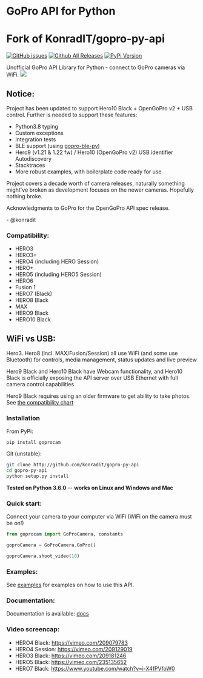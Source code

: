# GoPro API for Python
# Fork of KonradIT/gopro-py-api

[![GitHub issues](https://img.shields.io/github/issues/konradit/gopro-py-api.svg)](https://github.com/konradit/gopro-py-api/issues) [![Github All Releases](https://img.shields.io/badge/download-gh-red.svg)](https://github.com/KonradIT/gopro-py-api/releases) [![PyPi Version](http://img.shields.io/pypi/v/goprocam.svg)](https://pypi.python.org/pypi/goprocam)

Unofficial GoPro API Library for Python - connect to GoPro cameras via WiFi.
![](http://i.imgur.com/kA0Rf1b.png)

## Notice:

Project has been updated to support Hero10 Black + OpenGoPro v2 + USB control. Further is needed to support these features:

- Python3.8 typing
- Custom exceptions
- Integration tests
- BLE support (using [gopro-ble-py](https://github.com/konradit/gopro-ble-py))
- Hero9 (v1.21 & 1.22 fw) / Hero10 (OpenGoPro v2) USB identifier Autodiscovery
- Stacktraces
- More robust examples, with boilerplate code ready for use

Project covers a decade worth of camera releases, naturally something might've broken as development focuses on the newer cameras. Hopefully nothing broke.

Acknowledgments to GoPro for the OpenGoPro API spec release.

\- @konradit
### Compatibility:

- HERO3
- HERO3+
- HERO4 (including HERO Session)
- HERO+
- HERO5 (including HERO5 Session)
- HERO6
- Fusion 1
- HERO7 (Black)
- HERO8 Black
- MAX
- HERO9 Black
- HERO10 Black

## WiFi vs USB:

Hero3..Hero8 (incl. MAX/Fusion/Session) all use WiFi (and some use Bluetooth) for controls, media management, status updates and live preview

Hero9 Black and Hero10 Black have Webcam functionality, and Hero10 Black is officially exposing the API server over USB Ethernet with full camera control capabilities

Hero9 Black requires using an older firmware to get ability to take photos. See [the compatibility chart](https://github.com/KonradIT/goprowifihack/blob/master/HERO9/HERO9-Functionality-Compatibility-Chart.md)

### Installation

From PyPi:

```
pip install goprocam
```

Git (unstable):

```bash
git clone http://github.com/konradit/gopro-py-api
cd gopro-py-api
python setup.py install
```

**Tested on Python 3.6.0** -- **works on Linux and Windows and Mac**

### Quick start:

Connect your camera to your computer via WiFi (WiFi on the camera must be on!)

```python
from goprocam import GoProCamera, constants

goproCamera = GoProCamera.GoPro()

goproCamera.shoot_video(10)
```

### Examples:

See [examples](/examples) for examples on how to use this API.

### Documentation:

Documentation is available: [docs](/docs)

### Video screencap:

- HERO4 Black: https://vimeo.com/209079783
- HERO4 Session: https://vimeo.com/209129019
- HERO3 Black: https://vimeo.com/209181246
- HERO5 Black: https://vimeo.com/235135652
- HERO7 Black: https://www.youtube.com/watch?v=i-X4fPVfoW0
